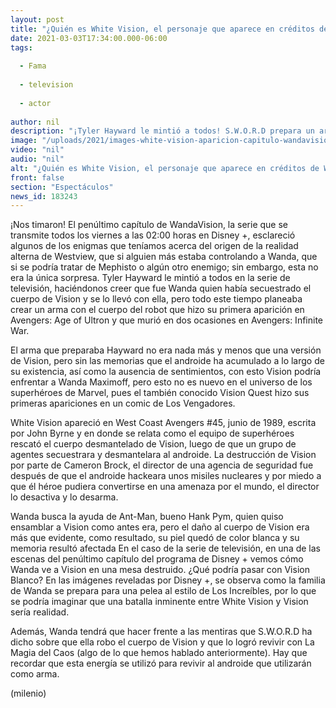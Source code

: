 ```yaml
---
layout: post
title: "¿Quién es White Vision, el personaje que aparece en créditos de WandaVision?"
date: 2021-03-03T17:34:00.000-06:00
tags:
  
  - Fama
  
  - television
  
  - actor
  
author: nil
description: "¡Tyler Hayward le mintió a todos! S.W.O.R.D prepara un arma para enfrentar a Wanda en Vestview. "
image: "/uploads/2021/images-white-vision-aparicion-capitulo-wandavision.jpg"
video: "nil"
audio: "nil"
alt: "¿Quién es White Vision, el personaje que aparece en créditos de WandaVision?"
front: false
section: "Espectáculos"
news_id: 183243
---
```


¡Nos timaron! El penúltimo capítulo de WandaVision, la serie que se transmite todos los viernes a las 02:00 horas en Disney +, esclareció algunos de los enigmas que teníamos acerca del origen de la realidad alterna de Westview, que si alguien más estaba controlando a Wanda, que si se podría tratar de Mephisto o algún otro enemigo; sin embargo, esta no era la única sorpresa. Tyler Hayward le mintió a todos en la serie de televisión, haciéndonos creer que fue Wanda quien había secuestrado el cuerpo de Vision y se lo llevó con ella, pero todo este tiempo planeaba crear un arma con el cuerpo del robot que hizo su primera aparición en Avengers: Age of Ultron y que murió en dos ocasiones en Avengers: Infinite War. 

El arma que preparaba Hayward no era nada más y menos que una versión de Vision, pero sin las memorias que el androide ha acumulado a lo largo de su existencia, así como la ausencia de sentimientos, con esto Vision podría enfrentar a Wanda Maximoff, pero esto no es nuevo en el universo de los superhéroes de Marvel, pues el también conocido Vision Quest hizo sus primeras apariciones en un comic de Los Vengadores. 

White Vision apareció en West Coast Avengers #45, junio de 1989, escrita por John Byrne y en donde se relata como el equipo de superhéroes rescató el cuerpo desmantelado de Vision, luego de que un grupo de agentes secuestrara y desmantelara al androide. La destrucción de Vision por parte de Cameron Brock, el director de una agencia de seguridad fue después de que el androide hackeara unos misiles nucleares y por miedo a que él héroe pudiera convertirse en una amenaza por el mundo, el director lo desactiva y lo desarma. 

Wanda busca la ayuda de Ant-Man, bueno Hank Pym, quien quiso ensamblar a Vision como antes era, pero el daño al cuerpo de Vision era más que evidente, como resultado, su piel quedó de color blanca y su memoria resultó afectada  En el caso de la serie de televisión, en una de las escenas del penúltimo capítulo del programa de Disney + vemos cómo Wanda ve a Vision en una mesa destruido. ¿Qué podría pasar con Vision Blanco? En las imágenes reveladas por Disney +, se observa como la familia de Wanda se prepara para una pelea al estilo de Los Increíbles, por lo que se podría imaginar que una batalla inminente entre White Vision y Vision sería realidad. 

Además, Wanda tendrá que hacer frente a las mentiras que S.W.O.R.D ha dicho sobre que ella robo el cuerpo de Vision y que lo logró revivir con La Magia del Caos (algo de lo que hemos hablado anteriormente). Hay que recordar que esta energía se utilizó para revivir al androide que utilizarán como arma.  

(milenio)